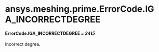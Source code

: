 # ansys.meshing.prime.ErrorCode.IGA_INCORRECTDEGREE



#### ErrorCode.IGA_INCORRECTDEGREE *= 2415*

Incorrect degree.

<!-- !! processed by numpydoc !! -->
